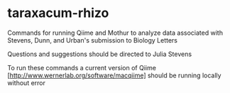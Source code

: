 # taraxacum-rhizo
Commands for running Qiime and Mothur to analyze data associated with Stevens, Dunn, and Urban's submission to Biology Letters

Questions and suggestions should be directed to Julia Stevens

To run these commands a current version of Qiime [http://www.wernerlab.org/software/macqiime] should be running locally without error
